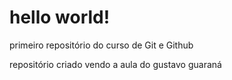 # hello world!

 primeiro repositório do curso de Git e Github

repositório criado vendo a aula do gustavo guaraná 

